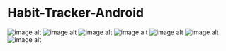 # Habit-Tracker-Android
![image alt]([http://url/to/img.png](https://github.com/QuHung-0/Habit-Tracker-Android/blob/main/IMG/Login.png))
![image alt]([http://url/to/img.png](https://github.com/QuHung-0/Habit-Tracker-Android/blob/main/IMG/Register.png))
![image alt]([http://url/to/img.png](https://github.com/QuHung-0/Habit-Tracker-Android/blob/main/IMG/Habit.png))
![image alt]([http://url/to/img.png](https://github.com/QuHung-0/Habit-Tracker-Android/blob/main/IMG/Add.png))
![image alt]([http://url/to/img.png](https://github.com/QuHung-0/Habit-Tracker-Android/blob/main/IMG/Xoa.png))
![image alt]([http://url/to/img.png](https://github.com/QuHung-0/Habit-Tracker-Android/blob/main/IMG/Edit.png))
![image alt]([http://url/to/img.png](https://github.com/QuHung-0/Habit-Tracker-Android/blob/main/IMG/Mood.png))

